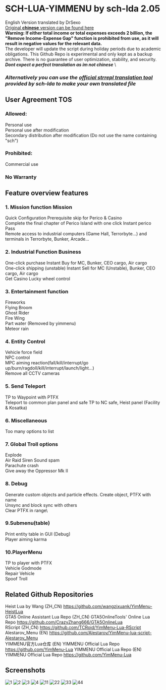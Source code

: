 # SCH-LUA-YIMMENU by sch-lda 2.05
English Version translated by DrSexo \
[Original **chinese** version can be found here](https://github.com/sch-lda/SCH-LUA-YIMMENU) \
**Warning: If either total income or total expenses exceeds 2 billion, the "Remove Income-Expense Gap" function is prohibited from use, as it will result in negative values for the relevant data.** \
The developer will update the script during holiday periods due to academic obligations.
This Github Repo is experimental and only kept as a backup archive. There is no guarantee of user optimization, stability, and security.
***Dont expect a perfect translation as im not chinese*** \
### ***Alternatively you can use the [official strrepl translation tool](https://github.com/sch-lda/SCH-LUA-YIMMENU/tree/main/Translation) provided by sch-lda to make your own translated file***


## User Agreement TOS
### Allowed:
Personal use \
Personal use after modification \
Secondary distribution after modification (Do not use the name containing "sch")
### Prohibited:
Commercial use
### No Warranty
## Feature overview features
### 1. Mission function Mission
Quick Configuration Prerequisite skip for Perico & Casino\
Complete the final chapter of Perico Island with one click Instant perico Pass \
Remote access to industrial computers (Game Hall, Terrorbyte...) and terminals in Terrorbyte, Bunker, Arcade...
### 2. Industrial Function Business
One-click purchase Instant Buy for MC, Bunker, CEO cargo, Air cargo\
One-click shipping (unstable) Instant Sell for MC (Unstable), Bunker, CEO cargo, Air cargo\
Get Casino Lucky wheel control
### 3. Entertainment function 
Fireworks \
Flying Broom \
Ghost Rider \
Fire Wing \
Part water (Removed by yimmenu) \
Meteor rain
### 4. Entity Control
Vehicle force field \
NPC control \
MPC aiming reaction(fall/kill/interrupt/go up/burn/ragdoll/kill/interrupt/launch/light...) \
Remove all CCTV cameras
### 5. Send Teleport
TP to Waypoint with PTFX \
Teleport to common plan panel and safe TP to NC safe, Heist panel (Facility & Kosatka)
### 6. Miscellaneous
Too many options to list
### 7. Global Troll options 
Explode \
Air Raid Siren Sound spam \
Parachute crash \
Give away the Oppressor Mk II
### 8. Debug
Generate custom objects and particle effects. Create object, PTFX with name\
Unsync and block sync with others\
Clear PTFX in range\
### 9.Submenu(table)
Print entity table in GUI (Debug)\
Player aiming karma
### 10.PlayerMenu
TP to player with PTFX \
Vehicle Godmode \
Repair Vehicle \
Spoof Troll
## Related Github Repositories
Heist Lua by Wang (ZH_CN) https://github.com/wangzixuank/YimMenu-HeistLua \
GTA5 Online Assistant Lua Repo (ZH_CN) GTA5OnlineTools' Online Lua Repo https://github.com/CrazyZhang666/GTA5OnlineLua \
RScript (ZH_CN) https://github.com/TCRoid/YimMenu-Lua-RScript \
Alestarov_Menu (EN) https://github.com/Alestarov/YimMenu-lua-script-Alestarov_Menu \
YIMMENU官方Lua仓库 (EN) YIMMENU Official Lua Repo https://github.com/YimMenu-Lua
YIMMENU Official Lua Repo (EN) YIMMENU Official Lua Repo https://github.com/YimMenu-Lua
## Screenshots
![1](https://github.com/Drsexo/English-Sch-lua/assets/101467921/fc0fd0f4-3857-4d71-b190-7566b5383cff)
![2](https://github.com/Drsexo/English-Sch-lua/assets/101467921/2ff7607b-5e7b-4be5-8d96-cc44dca7572e)
![3](https://github.com/Drsexo/English-Sch-lua/assets/101467921/67261258-b9ce-4f1e-9375-e5a9d4173ba1)
![4](https://github.com/Drsexo/English-Sch-lua/assets/101467921/1c6e0d8e-40d1-40e7-bba6-55c2a778d848)
![11](https://github.com/Drsexo/English-Sch-lua/assets/101467921/c834e6f8-92e9-4fdf-8491-569a0ab4e1e7)
![22](https://github.com/Drsexo/English-Sch-lua/assets/101467921/b04b2f2d-f9a3-4012-b3e5-6d53adf191f5)
![33](https://github.com/Drsexo/English-Sch-lua/assets/101467921/3bdbae41-0e11-47fa-8b25-ff7125541a7e)
![44](https://github.com/Drsexo/English-Sch-lua/assets/101467921/a09b4111-4584-4c1d-b7c4-303e79a62a58)
